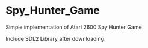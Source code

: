 # Spy_Hunter_Game
Simple implementation of Atari 2600 Spy Hunter Game

Include SDL2 Library after downloading.
